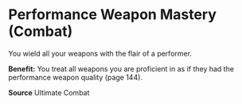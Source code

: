﻿---
cssclass: [feats]

---
# Performance Weapon Mastery (Combat)

You wield all your weapons with the flair of a performer.

**Benefit:** You treat all weapons you are proficient in as if they had the performance weapon quality (page 144).

**Source** Ultimate Combat